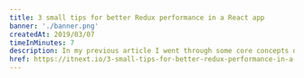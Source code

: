 ```yaml
---
title: 3 small tips for better Redux performance in a React app
banner: './banner.png'
createdAt: 2019/03/07
timeInMinutes: 7
description: In my previous article I went through some core concepts of performance optimisation in React apps. This article will extend these concepts by focusing on practices which will make sure that the introduction of Redux into your project is not causing any perf bottlenecks as your app grows.
href: https://itnext.io/3-small-tips-for-better-redux-performance-in-a-react-app-9cde549df6af
---
```

